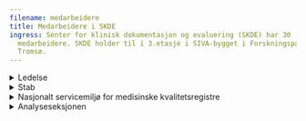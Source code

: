```yaml
---
filename: medarbeidere
title: Medarbeidere i SKDE
ingress: Senter for klinisk dokumentasjon og evaluering (SKDE) har 30
  medarbeidere. SKDE holder til i 3.etasje i SIVA-bygget i Forskningsparken i
  Tromsø.
---
```


<details><summary>Ledelse</summary>

**Barthold Vonen**

Direktør SKDE<br/>
Telefon: 99 46 22 26<br/>
Epost: [barthold.vonen@helse-nord.no](mailto:barthold.vonen@helse-nord.no)<br/>
Bistilling/verv:<br/>
Professor II, Helsetjenesteforskning, ISM, UIT-Norges Arktiske Universitet<br/>

**Eva Stensland**

Seksjonsleder Nasjonalt servicemiljø<br/>
Telefon: 92 83 60 36<br/>
Epost:[eva.stensland@helse-nord.no](mailto:eva.stensland@helse-nord.no)<br/>

**Hanne Sigrun Byhring**

Kst. l​eder Analyseseksjonen<br/>
Telefon: 91 69 61 82<br/>
Epost: [hanne.sigrun.byhring@helse-nord.no](mailto:hanne.sigrun.byhring@helse-nord.no)<br/>

</details>

<details><summary>Stab</summary>

**Eva Stensland**

Fagsjef SKDE<br/>
Telefon: 92 83 60 36<br/>
Epost: [eva.stensland@helse-nord.no](mailto:eva.stensland@helse-nord.no)<br/>

**Petra Gabriele Pohl**

Rådgiver
Mobil: 99 53 03 66
Epost: [petra.gabriele.pohl@helse-nord.no](mailto:petra.gabriele.pohl@helse-nord.no)

**​Marianne Sørensen**

Administrasjonskonsulent
Telefon: 77 75 58 00 Mobil: 47 28 81 52
Epost: [marianne.sorensen@helse-nord.no](mailto:marianne.sorensen@helse-nord.no)

**Heidi Talsethagen**

Seniorrådgiver/jurist
Telefon: 97 02 82 97
Epost: [heidi.talsethagen@helse-nord.no](mailto:heidi.talsethagen@helse-nord.no)
​Bistilling/verv: 
Vara Personvernnemnda

**Roger Eriksen**

Prosjektleder/virksomhetsarkitekt
Telefon: 909 48 146
E-post: [Roger.Eriksen@helse-nord.no](mailto:Roger.Eriksen@helse-nord.no)

**Randi Solhaug**

Kommunikasjonsrådgiver
Telefon: 905 70 957
E-post: [Randi.Solhaug@helse-nord.no​](mailto:Randi.Solhaug@helse-nord.no​)

**Beate Hauglann**

Forsker/postdok-stipendiat
Telefon: 91 54 38 67
Epost: [Beate.Hauglann@helse-nord.no](mailto:Beate.Kristin.Hauglann@helse-nord.no)​

**Frank Olsen**

PhD-stipendiat
Telefon: 97 17 50 37
Epost: [frank.olsen@helse-nord.no](mailto:frank.olsen@helse-nord.no)

**Ina Heiberg**

Postdok-stipendiat (50 %)
Telefon: 45 45 11 95
Epost: [Ina.Heidi.Heiberg@helse-nord.no](mailto:Ina.Heidi.Heiberg@helse-nord.no)

**Bård Uleberg**

PhD-stipendiat (50 %)
Telefon: 93 24 54 83
Epost: [bard.uleberg@helse-nord.no](mailto:bard.uleberg@helse-nord.no)

**Elin Martinussen Gustavsen**

PhD-stipendiat
Mobil: 906 66 908
E-post: [elin.gustavsen@helse-nord.no](mailto:elin.gustavsen@helse-nord.no)

**Odd Søreide**

Seniorrådgiver (10 %)
E-post: [odd.soreide@helse-nord.no](mailto:odd.soreide@helse-nord.no)

</details>

<details><summary>Nasjonalt servicemiljø for medisinske kvalitetsregistre</summary>

**Eva Stensland**

Seksjonsleder 
Telefon: 92 83 60 36
Epost: [eva.stensland@helse-nord.no](mailto:eva.stensland@helse-nord.no)

**Philip A. Skau**

Nestleder
Leder, Nasjonalt servicemiljø region Nord
Telefon: 99 57 26 61
Epost: [philip.andre.skau@helse-nord.no](mailto:philip.andre.skau@helse-nord.no)

**Are Edvardsen**

Spesialrådgiver
Telefon: 92 29 96 32
Epost: [are.edvardsen@helse-nord.no](mailto:are.edvardsen@helse-nord.no)

**Marianne Nicolaisen**

Seniorrådgiver
Telefon: 91365951
E-post: [marianne.nicolaisen@helse-nord.no](mailto:marianne.nicolaisen@helse-nord.no)

**Lena Ringstad Olsen**

Statistiker
Telefon: 98 89 13 86 
Epost: [lena.ringstad.olsen@helse-nord.no​](mailto:lena.ringstad.olsen@helse-nord.no%E2%80%8B)

**Kevin Thon**

Statistiker
Telefon: 93 87 26 55
Epost: [kevin.thon@helse-nord.no](mailto:kevin.thon@helse-nord.no)

**Nina Berg**

Rådgiver/prosjektleder
Mobil: 994 88 932
E-post: nina.berg@helse-nord.no

**Yohannes Tesfay**

Rådgiver
Mobil: 93853190
E-post: [yohannes.tesfay@helse-nord.no](mailto:yohannes.tesfay@helse-nord.no)

**Matias Hana**

Rådgiver
Mobil: 95996553
E-post: [matias.hana@helse-nord.no](mailto:matias.hana@helse-nord.no)

**Vinjar Fønnebø**

Seniorforsker (20%)
Epost: [vinjar.fonnebo@fagmed.uit.no](mailto:vinjar.fonnebo@fagmed.uit.no)
​Hovedvirke: Professor i forebyggende medisin ved Norges Arktiske Universitet i Tromsø
Leder av Nasjonalt Forskningssenter innen Komplementær og Alternativ Medisin (NAFKAM)

</details>

<details><summary>Analyseseksjonen</summary>

**Hanne Sigrun Byhring**

Kst. seksjons​leder 
Analytiker
Telefon: 91 69 61 82
Epost: [hanne.sigrun.byhring@helse-nord.no](mailto:hanne.sigrun.byhring@helse-nord.no)​

**Bård Uleberg**

Seksjonsleder (permisjon)
Analytiker (50 %)
Telefon: 93 24 54 83
Epost: [bard.uleberg@helse-nord.no](mailto:bard.uleberg@helse-nord.no)

**Arnfinn Hykkerud Steindal**

Analytiker
Assisterende seksjonsleder (50 %) 
Telefon: 40 45 40 79         
Epost: [arnfinn.steindal@helse-nord.no](mailto:arnfinn.steindal@helse-nord.no)

**Janice Shu**

Analytiker
Telefon: 77 75 58 00
Epost: [li.wei.janice.shu@helse-nord.no](mailto:li.wei.janice.shu@helse-nord.no)

**Tove Johansen**

Analytiker
Mobil: 95260896
E-post: [tove.johansen@helse-nord.no](mailto:Tove.Johansen@helse-nord.no)

**Kristel Ailin Sletten Guldhaugen**

Analytiker
Mobil: 94 85 30 83
E-post: [kristel.ailin.guldhaugen@helse-nord.no](mailto:kristel.ailin.guldhaugen@helse-nord.no)

**Ina Heiberg**

Analytiker (50 %)
Telefon: 45 45 11 95
Epost: [Ina.Heidi.Heiberg@helse-nord.no](mailto:Ina.Heidi.Heiberg@helse-nord.no)

**Lise Balteskard**

Analytiker (20 %)
Telefon: 41 24 50 27
Epost: [lise.balteskard@helse-nord.no](mailto:lise.balteskard@helse-nord.no)

**Bjarne Koster Jacobsen**

Seniorforsker (20%)
Telefon: 77 64 48 33 Mobil: 99 25 56 45
Epost: [bjarne.jacobsen@uit.no](mailto:bjarne.jacobsen@uit.no)
Hovedvirke: Professor i epidemiologi og medisinsk statistikk ved Norges Arktiske Universitet i Tromsø ​

**Olav Helge Førde**

Seniorforsker​ (20%)
Telefon: 90 17 30 56
Epost: [olav.helge.forde@ism.uit.no​](mailto:olav.helge.forde@ism.uit.no)
Hovedvirke: Professor på seniorvilkår ved Institutt for samfunnsmedisin, Norges Arktiske Universitet (UiT)​​

**Lars Vorland**

Seniorrådgiver (20 %)
Telefon: 979 51 622
E-post: [lars.harry.vorland@helse-nord.no](mailto:lars.harry.vorland@helse-nord.no)

**Anne Høye**

Spesialrådgiver psykiatri (5 %)
Telefon: 90 84 93 34
Epost: [anne.hoye@helse-nord.no](mailto:anne.hoye@helse-nord.no)
Hovedvirke: Postdoktor, Universitetssykehuset Nord-Norge (50%)

</details>
